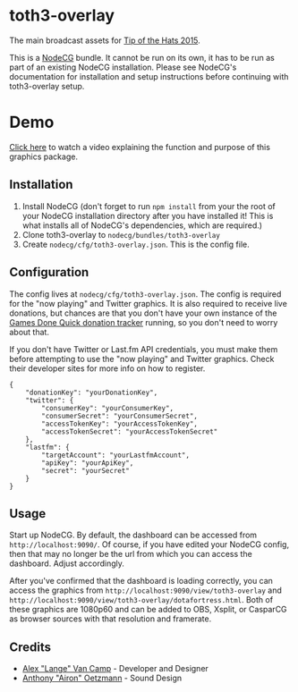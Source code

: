 # toth3-overlay
The main broadcast assets for [Tip of the Hats 2015](http://tipofthehats.org/).

This is a [NodeCG](http://github.com/nodecg/nodecg) bundle. It cannot be run on its own, it has to be run as part of an existing NodeCG installation. Please see NodeCG's documentation for installation and setup instructions before continuing with toth3-overlay setup.

# Demo
[Click here](https://youtu.be/Z4-qaya5-0Y) to watch a video explaining the function and purpose of this graphics package.

## Installation
1. Install NodeCG (don't forget to run `npm install` from your the root of your NodeCG installation directory after you have installed it! This is what installs all of NodeCG's dependencies, which are required.)
2. Clone toth3-overlay to `nodecg/bundles/toth3-overlay`
3. Create `nodecg/cfg/toth3-overlay.json`. This is the config file.

## Configuration
The config lives at `nodecg/cfg/toth3-overlay.json`. The config is required for the "now playing" and Twitter graphics. It is also required to receive live donations, but chances are that you don't have your own instance of the [Games Done Quick donation tracker](https://github.com/uraniumanchor/sda-donation-tracker-2) running, so you don't need to worry about that.

If you don't have Twitter or Last.fm API credentials, you must make them before attempting to use the "now playing" and Twitter graphics. Check their developer sites for more info on how to register.
```
{
    "donationKey": "yourDonationKey",
    "twitter": {
        "consumerKey": "yourConsumerKey",
        "consumerSecret": "yourConsumerSecret",
        "accessTokenKey": "yourAccessTokenKey",
        "accessTokenSecret": "yourAccessTokenSecret"
    },
    "lastfm": {
        "targetAccount": "yourLastfmAccount",
        "apiKey": "yourApiKey",
        "secret": "yourSecret"
    }
}
```

## Usage
Start up NodeCG. By default, the dashboard can be accessed from `http://localhost:9090/`. Of course, if you have edited your NodeCG config, then that may no longer be the url from which you can access the dashboard. Adjust accordingly.

After you've confirmed that the dashboard is loading correctly, you can access the graphics from `http://localhost:9090/view/toth3-overlay` and `http://localhost:9090/view/toth3-overlay/dotafortress.html`. Both of these graphics are 1080p60 and can be added to OBS, Xsplit, or CasparCG as browser sources with that resolution and framerate.

## Credits
- [Alex "Lange" Van Camp](http://alexvan.camp/) - Developer and Designer
- [Anthony "Airon" Oetzmann](http://aironaudio.weebly.com/) - Sound Design
